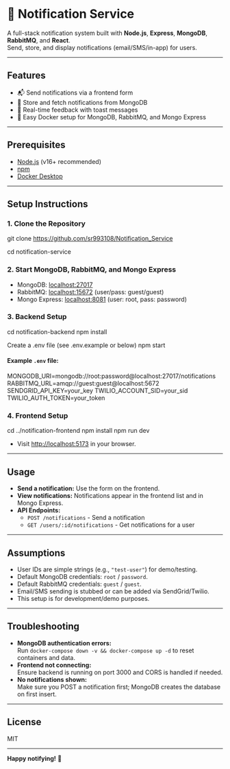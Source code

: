 # 🚀 Notification Service

A full-stack notification system built with **Node.js**, **Express**, **MongoDB**, **RabbitMQ**, and **React**.  
Send, store, and display notifications (email/SMS/in-app) for users.

---

## Features

- 📬 Send notifications via a frontend form
- 💾 Store and fetch notifications from MongoDB
- 🔔 Real-time feedback with toast messages
- 🐳 Easy Docker setup for MongoDB, RabbitMQ, and Mongo Express

---

## Prerequisites

- [Node.js](https://nodejs.org/) (v16+ recommended)
- [npm](https://www.npmjs.com/)
- [Docker Desktop](https://www.docker.com/products/docker-desktop)

---

## Setup Instructions

### 1. Clone the Repository

git clone https://github.com/sr993108/Notification_Service

cd notification-service

### 2. Start MongoDB, RabbitMQ, and Mongo Express


- MongoDB: [localhost:27017](http://localhost:27017)
- RabbitMQ: [localhost:15672](http://localhost:15672) (user/pass: guest/guest)
- Mongo Express: [localhost:8081](http://localhost:8081) (user: root, pass: password)

### 3. Backend Setup

cd notification-backend
npm install

Create a .env file (see .env.example or below)
npm start

#### Example `.env` file:

MONGODB_URI=mongodb://root:password@localhost:27017/notifications
RABBITMQ_URL=amqp://guest:guest@localhost:5672
SENDGRID_API_KEY=your_key
TWILIO_ACCOUNT_SID=your_sid
TWILIO_AUTH_TOKEN=your_token


### 4. Frontend Setup

cd ../notification-frontend
npm install
npm run dev


- Visit [http://localhost:5173](http://localhost:5173) in your browser.

---

## Usage

- **Send a notification:** Use the form on the frontend.
- **View notifications:** Notifications appear in the frontend list and in Mongo Express.
- **API Endpoints:**
  - `POST /notifications` - Send a notification
  - `GET /users/:id/notifications` - Get notifications for a user

---

## Assumptions

- User IDs are simple strings (e.g., `"test-user"`) for demo/testing.
- Default MongoDB credentials: `root` / `password`.
- Default RabbitMQ credentials: `guest` / `guest`.
- Email/SMS sending is stubbed or can be added via SendGrid/Twilio.
- This setup is for development/demo purposes.

---

## Troubleshooting

- **MongoDB authentication errors:**  
  Run `docker-compose down -v && docker-compose up -d` to reset containers and data.
- **Frontend not connecting:**  
  Ensure backend is running on port 3000 and CORS is handled if needed.
- **No notifications shown:**  
  Make sure you POST a notification first; MongoDB creates the database on first insert.

---

## License

MIT

---

**Happy notifying!** 🎉
